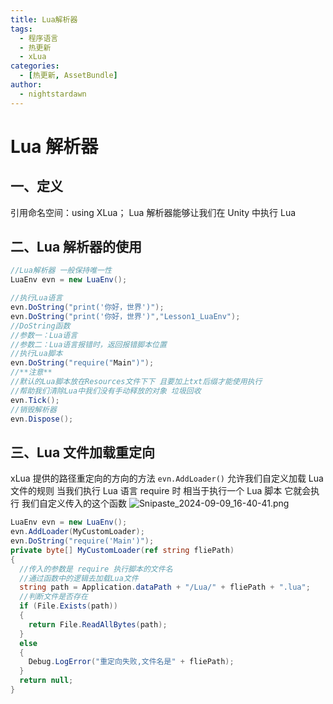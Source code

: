 ```yaml
---
title: Lua解析器
tags:
  - 程序语言
  - 热更新
  - xLua
categories:
  - [热更新, AssetBundle]
author:
  - nightstardawn
---
```


# Lua 解析器

## 一、定义

引用命名空间：using XLua；
Lua 解析器能够让我们在 Unity 中执行 Lua

## 二、Lua 解析器的使用

```cs
//Lua解析器 一般保持唯一性
LuaEnv evn = new LuaEnv();

//执行Lua语言
evn.DoString("print('你好，世界')");
evn.DoString("print('你好，世界')","Lesson1_LuaEnv");
//DoString函数
//参数一：Lua语言
//参数二：Lua语言报错时，返回报错脚本位置
//执行Lua脚本
evn.DoString("require("Main")");
//**注意**
//默认的Lua脚本放在Resources文件下下 且要加上txt后缀才能使用执行
//帮助我们清除Lua中我们没有手动释放的对象 垃圾回收
evn.Tick();
//销毁解析器
evn.Dispose();
```

## 三、Lua 文件加载重定向

xLua 提供的路径重定向的方向的方法
`evn.AddLoader()`
允许我们自定义加载 Lua 文件的规则
当我们执行 Lua 语言 require 时 相当于执行一个 Lua 脚本
它就会执行 我们自定义传入的这个函数
![Snipaste_2024-09-09_16-40-41.png](https://s2.loli.net/2024/09/09/cJf3tkVlyZWNiw8.png)

```cs
LuaEnv evn = new LuaEnv();
evn.AddLoader(MyCustomLoader);
evn.DoString("require('Main')");
private byte[] MyCustomLoader(ref string fliePath)
{
  //传入的参数是 require 执行脚本的文件名
  //通过函数中的逻辑去加载Lua文件
  string path = Application.dataPath + "/Lua/" + fliePath + ".lua";
  //判断文件是否存在
  if (File.Exists(path))
  {
    return File.ReadAllBytes(path);
  }
  else
  {
    Debug.LogError("重定向失败,文件名是" + fliePath);
  }
  return null;
}
```
